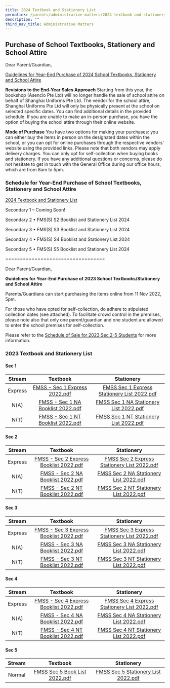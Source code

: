```yaml
---
title: 2024 Textbook and Stationery List
permalink: /parents/administrative-matters/2024-textbook-and-stationery-list/
description: ""
third_nav_title: Administrative Matters
---
```

## Purchase of School Textbooks, Stationery and School Attire


Dear Parent/Guardian,

<u>Guidelines for Year-End Purchase of 2024 School Textbooks, Stationery and School Attire</u>

**Revisions to the End-Year Sales Approach**
Starting from this year, the bookshop (Asencio Pte Ltd) will no longer handle the sale of school attire on behalf of Shanghai Uniforms Pte Ltd. 
The vendor for the school attire, Shanghai Uniforms Pte Ltd will only be physically present at the school on selected specific dates. You can find additional details in the provided schedule. If you are unable to make an in-person purchase, you have the option of buying the school attire through their online website.  

**Mode of Purchase**
You have two options for making your purchases: you can either buy the items in person on the designated dates within the school, or you can opt for online purchases through the respective vendors’ website using the provided links. Please note that both vendors may apply delivery charges. You can only opt for self-collection when buying books and stationery.
If you have any additional questions or concerns, please do not hesitate to get in touch with the General Office during our office hours, which are from 8am to 5pm.

### Schedule for Year-End Purchase of School Textbooks, Stationery and School Attire

<u>2024 Textbook and Stationery List</u>

Secondary 1 – Coming Soon!

Secondary 2
•	FMS(S) S2 Booklist and Stationery List 2024

Secondary 3
•	FMS(S) S3 Booklist and Stationery List 2024

Secondary 4
•	FMS(S) S4 Booklist and Stationery List 2024

Secondary 5
•	FMS(S) S5 Booklist and Stationery List 2024

























==================================

Dear Parent/Guardian,

**Guidelines for Year-End Purchase of 2023 School Textbooks/Stationery and School Attire**

  

Parents/Guardians can start purchasing the items online from 11 Nov 2022, 5pm.&nbsp;

  

For those who have opted for self-collection, do adhere to stipulated collection dates (see attached). To facilitate crowd control in the premises, please note also that only one parent/guardian and one student are allowed to enter the school premises for self-collection.&nbsp;&nbsp;

  

Please refer to the&nbsp;[Schedule of Sale for 2023 Sec 2-5 Students](https://fairfieldmethodistsec-moe-edu-sg-admin.cwp.sg/qql/slot/u618/Parents/2022/2023%20Booklist/Schedule%20of%20Sale%20for%202023%20Sec%202-5%20Students.pdf)&nbsp;for more information.

### 2023 Textbook and Stationery List

#### Sec 1

| Stream | Textbook | Stationery |
|:---:|:---:|:---:|
| Express | [FMSS - Sec 1 Express  2022.pdf](/files/bl1.pdf) | [FMSS Sec 1 Express Stationery List 2022.pdf](/files/sl1.pdf) |
| N(A) | [FMSS - Sec 1 NA Booklist 2022.pdf](/files/bl2.pdf)   |  [FMSS Sec 1 NA Stationery List 2022.pdf](/files/sl2.pdf) |
| N(T) | [FMSS - Sec 1 NT Booklist 2022.pdf](/files/bl3.pdf) |[FMSS Sec 1 NT Stationery List 2022.pdf](/files/sl3.pdf) |

#### Sec 2

| Stream | Textbook | Stationery |
|:---:|:---:|:---:|
| Express | [FMSS - Sec 2 Express Booklist 2022.pdf](/files/bl4.pdf) | [FMSS Sec 2 Express Stationery List 2022.pdf](/files/sl4.pdf) |
| N(A) | [FMSS - Sec 2 NA Booklist 2022.pdf](/files/bl5.pdf)   |  [FMSS Sec 2 NA Stationery List 2022.pdf](/files/sl5.pdf) |
| N(T) | [FMSS - Sec 2 NT Booklist 2022.pdf](/files/bl6.pdf) |[FMSS Sec 2 NT Stationery List 2022.pdf](/files/sl6.pdf) |

#### Sec 3

| Stream | Textbook | Stationery |
|:---:|:---:|:---:|
| Express | [FMSS - Sec 3 Express Booklist 2022.pdf](/files/bl7.pdf) | [FMSS Sec 3 Express Stationery List 2022.pdf](/files/sl7.pdf) |
| N(A) | [FMSS - Sec 3 NA Booklist 2022.pdf](/files/bl8.pdf)   |  [FMSS Sec 3 NA Stationery List 2022.pdf](/files/sl8.pdf) |
| N(T) | [FMSS - Sec 3 NT Booklist 2022.pdf](/files/bl9.pdf) |[FMSS Sec 3 NT Stationery List 2022.pdf](/files/sl9.pdf) |

#### Sec 4

| Stream | Textbook | Stationery |
|:---:|:---:|:---:|
| Express | [FMSS - Sec 4 Express Booklist 2022.pdf](/files/bl10.pdf) | [FMSS Sec 4 Express Stationery List 2022.pdf](/files/sl10.pdf) |
| N(A) | [FMSS - Sec 4 NA Booklist 2022.pdf](/files/bl11.pdf)   |  [FMSS Sec 4 NA Stationery List 2022.pdf](/files/sl11.pdf) |
| N(T) | [FMSS - Sec 4 NT Booklist 2022.pdf](/files/bl12.pdf) |[FMSS Sec 4 NT Stationery List 2022.pdf](/files/sl12.pdf) |

#### Sec 5

| Stream | Textbook | Stationery |
|:---:|:---:|:---:|
| Normal | [FMSS Sec 5 Book List 2022.pdf](/files/bl13.pdf) | [FMSS Sec 5 Stationery List 2022.pdf](/files/sl13.pdf) |
